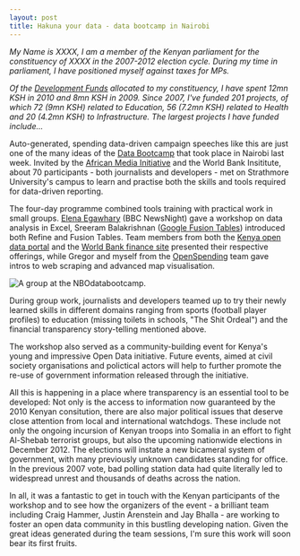 ```yaml
---
layout: post
title: Hakuna your data - data bootcamp in Nairobi
---
```


*My Name is XXXX, I am a member of the Kenyan parliament for the constituency of XXXX in the 2007-2012 election cycle. During my time in parliament, I have positioned myself against taxes for MPs.*

*Of the [Development Funds](http://openspending.org/ke-cdf) allocated to my constituency, I have spent 12mn KSH in 2010 and 8mn KSH in 2009. Since 2007, I've funded 201 projects, of which 72 (9mn KSH) related to Education, 56 (7.2mn KSH) related to Health and 20 (4.2mn KSH) to Infrastructure. The largest projects I have funded include...*

Auto-generated, spending data-driven campaign speeches like this are
just one of the many ideas of the [Data Bootcamp](http://nairobi.databootcamp.org/) that took place in 
Nairobi last week. Invited by the [African Media Initiative](http://www.africanmediainitiative.org/) and the 
World Bank Insititute, about 70 participants - both journalists and 
developers - met on Strathmore University's campus to learn and 
practise both the skills and tools required for data-driven reporting.

The four-day programme combined tools training with practical work in
small groups. [Elena Egawhary](http://www.tcij.org/about-2/teachers-and-speakers/elena-egawhary) (BBC NewsNight) gave a workshop on data analysis in Excel, 
Sreeram Balakrishnan ([Google Fusion Tables](http://www.google.com/fusiontables/Home/)) introduced both Refine and Fusion Tables. Team members 
from both the [Kenya open data portal](http://opendata.go.ke/) and the [World Bank finance site](http://finances.worldbank.org/) 
presented their respective offerings, while Gregor and myself from the 
[OpenSpending](http://openspending.org/) team gave intros to web scraping and advanced 
map visualisation. 

![A group at the NBOdatabootcamp.](http://farm8.staticflickr.com/7009/6789058651_9a25483ba0.jpg)

During group work, journalists and developers teamed up to try their 
newly learned skills in different domains ranging from sports (football 
player profiles) to education (missing toilets in schools, "The Shit
Ordeal") and the financial transparency story-telling mentioned above.

The workshop also served as a community-building event for Kenya's 
young and impressive Open Data initiative. Future events, aimed at 
civil society organisations and polictical actors will help to further 
promote the re-use of government information released through the 
initiative.

All this is happening in a place where transparency is an essential 
tool to be developed: Not only is the access to information now 
guaranteed by the 2010 Kenyan consitution, there are also major 
political issues that deserve close attention from local and 
international watchdogs. These include not only the ongoing incursion 
of Kenyan troops into Somalia in an effort to fight Al-Shebab terrorist 
groups, but also the upcoming nationwide elections in December 2012. 
The elections will instate a new bicameral system of government,
with many previously unknown candidates standing for office. In the 
previous 2007 vote, bad polling station data had quite literally 
led to widespread unrest and thousands of deaths across the nation.

In all, it was a fantastic to get in touch with the Kenyan participants
of the workshop and to see how the organizers of the event - a brilliant 
team including Craig Hammer, Justin Arenstein and Jay Bhalla - are working 
to foster an open data community in this bustling developing nation.
Given the great ideas generated during the team sessions, I'm sure this
work will soon bear its first fruits.


